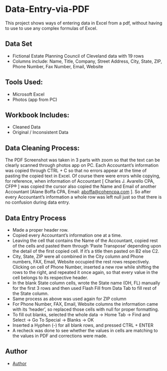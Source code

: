 # Data-Entry-via-PDF
This project shows ways of entering data in Excel from a pdf, without having to use to use any complex formulas of Excel.
## Data Set
- Fictional Estate Planning Council of Cleveland data with 19 rows
- Columns include: Name, Title,	Company,	Street Address,	City,	State,	ZIP,	Phone Number,	Fax Number,	Email,	Website
## Tools Used:
- Microsoft Excel
- Photos (app from PC) 
## Workbook Includes:
- Cleaned Data
- Original / Inconsistent Data
## Data Cleaning Process:
The PDF Screenshot was taken in 3 parts with zoom so that the text can be clearly scanned through photos app on PC. Each Accountant’s information was copied through CTRL + C so that no errors appear at the time of pasting the copied text in Excel. Of course there were errors while copying, for reference, when information of Accountant [ Charles J. Avarello CPA, CFP® ] was copied the cursor also copied the Name and Email of another Accountant [Alane Boffa CPA, Email: aboffa@cohencpa.com ]. So after every Accountant’s information a whole row was left null just so that there is no confusion during data entry.
## Data Entry Process
-	Made a proper header row.
-	Copied every Accountant’s information one at a time.
-	Leaving the cell that contains the Name of the Accountant, copied rest of the cells and pasted them through ‘Paste Transpose’ depending upon the detail of the first copied cell. If it’s a title then pasted on B2 else C2.
-	City, State, ZIP were all combined in the City column and Phone numbers, FAX, Email, Website occupied the rest rows respectively. Clicking on cell of Phone Number, inserted a new row while shifting the rows to the right, and repeated it once again, so that every value in the cell belongs to its respective header.
-	In the blank State column cells, wrote the State name (OH, FL) manually for the first 3 rows and then used Flash Fill from Data Tab to fill rest of the State column. 
-	Same process as above was used again for ZIP column
-	For Phone Number, FAX, Email, Website columns the information came with its ‘header’, so replaced those cells with null for proper formatting.
-	To fill out blanks, selected the whole data -> Home Tab -> Find and Select -> Go To Special -> Blanks -> OK
-	Inserted a Hyphen (-) for all blank rows, and pressed CTRL + ENTER 
-	A recheck was done to see whether the values in cells are matching to the values in PDF and corrections were made.
## Author
- <a href="https://github.com/Saniamuqthar">Author</a>
